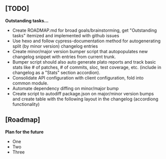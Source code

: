 ## [TODO]
**Outstanding tasks...**
<p>

* Create ROADMAP.md for broad goals/brainstorming, get "Outstanding tasks" itemized and implemented with github issues
* Use hexo and follow cypress-documentation method for autogenerating split (by minor version) changelog entries
* Create minor/major version bumper script that autopopulates new changelog snippet with entries from current trunk.
* Bumper script should also auto generate plato reports and track basic stats like # of patches, # of commits, sloc, test coverage, etc. (include in changelog as a "Stats" section accordion).
* Consolidate API configuration with client configuration, fold into common module.
* Automate dependency diffing on minor/major bump
* Create script to autodiff package.json on major/minor version bumps and create table with the following layout in the changelog (accordiong functionality)

</p>

## [Roadmap]
**Plan for the future**
<p>

* One
* Two
* Three

</p>
